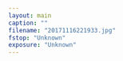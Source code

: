 ```yaml
---
layout: main
caption: ""
filename: "20171116221933.jpg"
fstop: "Unknown"
exposure: "Unknown"
---
```

